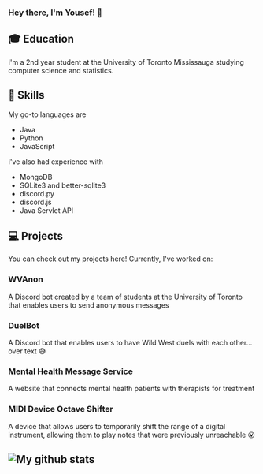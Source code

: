 ### Hey there, I'm Yousef! 👋

## 🎓 Education
I'm a 2nd year student at the University of Toronto Mississauga studying computer science and statistics.

## 💪 Skills
My go-to languages are
* Java
* Python
* JavaScript

I've also had experience with
* MongoDB
* SQLite3 and better-sqlite3
* discord.py
* discord.js
* Java Servlet API

## 💻 Projects
You can check out my projects here! Currently, I've worked on:
### WVAnon
A Discord bot created by a team of students at the University of Toronto that enables users to send anonymous messages
### DuelBot
A Discord bot that enables users to have Wild West duels with each other... over text 😅
### Mental Health Message Service
A website that connects mental health patients with therapists for treatment
### MIDI Device Octave Shifter
A device that allows users to temporarily shift the range of a digital instrument, allowing them to play notes that were previously unreachable 😮

## ![My github stats](https://github-readme-stats.vercel.app/api?username=CometWhoosh)

<!--
**CometWhoosh/CometWhoosh** is a ✨ _special_ ✨ repository because its `README.md` (this file) appears on your GitHub profile.

Here are some ideas to get you started:

- 🔭 I’m currently working on ...
- 🌱 I’m currently learning ...
- 👯 I’m looking to collaborate on ...
- 🤔 I’m looking for help with ...
- 💬 Ask me about ...
- 📫 How to reach me: ...
- 😄 Pronouns: ...
- ⚡ Fun fact: ...

- Education
- Projects
- WVAnon team?

- Languages and technologies
- Some stats if they're good lol

-->


